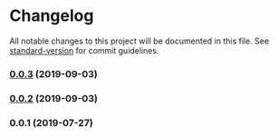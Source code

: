 # Changelog

All notable changes to this project will be documented in this file. See [standard-version](https://github.com/conventional-changelog/standard-version) for commit guidelines.

### [0.0.3](https://github.com/freedomsex/key-value-storage/compare/v0.0.2...v0.0.3) (2019-09-03)



### [0.0.2](https://github.com/freedomsex/key-value-storage/compare/v0.0.1...v0.0.2) (2019-09-03)



### 0.0.1 (2019-07-27)
